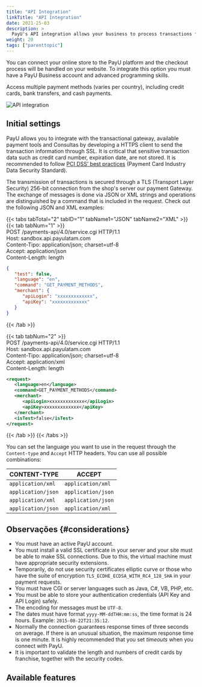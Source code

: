 ```yaml
---
title: "API Integration"
linkTitle: "API Integration"
date: 2021-25-03
description: >
  PayU's API integration allows your business to process transactions from different types of applications (web, mobile, IVR, etc).
weight: 20
tags: ["parenttopic"]
---
```


You can connect your online store to the PayU platform and the checkout process will be handled on your website. To integrate this option you must have a PayU Business account and advanced programming skills.

Access multiple payment methods (varies per country), including credit cards, bank transfers, and cash payments.

![API integration](/assets/api1-en.png)

## Initial settings
PayU allows you to integrate with the transactional gateway, available payment tools and Consultas by developing a HTTPS client to send the transaction information through SSL. It is critical that sensitive transaction data such as credit card number, expiration date, are not stored. It is recommended to follow [PCI DSS’ best practices](https://www.pcisecuritystandards.org/documents/PCI_DSS_V2.0_Best_Practices_for_Maintaining_PCI_DSS_Compliance.pdf) (Payment Card Industry Data Security Standard).  

The transmission of transactions is secured through a TLS (Transport Layer Security) 256-bit connection from the shop's server our payment Gateway. The exchange of messages is done via JSON or XML strings and operations are distinguished by a command that is included in the request. Check out the following JSON and XML examples:  

{{< tabs tabTotal="2" tabID="1" tabName1="JSON" tabName2="XML" >}}
{{< tab tabNum="1" >}}
<br>
POST /payments-api/4.0/service.cgi HTTP/1.1<br>
Host: sandbox.api.payulatam.com<br>
Content-Tipo: application/json; charset=utf-8<br>
Accept: application/json<br>
Content-Length: length

```JSON
{
   "test": false,
   "language": "en",
   "command": "GET_PAYMENT_METHODS",
   "merchant": {
      "apiLogin": "xxxxxxxxxxxxx",
      "apiKey": "xxxxxxxxxxxxx"
   }
}
```

{{< /tab >}}

{{< tab tabNum="2" >}}
<br>
POST /payments-api/4.0/service.cgi HTTP/1.1<br>
Host: sandbox.api.payulatam.com<br>
Content-Tipo: application/json; charset=utf-8<br>
Accept: application/xml<br>
Content-Length: length<br>

```XML
<request>
   <language>en</language>
   <command>GET_PAYMENT_METHODS</command>
   <merchant>
      <apiLogin>xxxxxxxxxxxxx</apiLogin>
      <apiKey>xxxxxxxxxxxxx</apiKey>
   </merchant>
   <isTest>false</isTest>
</request>
```

{{< /tab >}}
{{< /tabs >}}
<br>

You can set the language you want to use in the request through the `Content-type` and `Accept` HTTP headers. You can use all possible combinations:

| CONTENT-TYPE       | ACCEPT             |
|--------------------|--------------------|
| `application/xml`  | `application/xml`  |
| `application/json` | `application/json` |
| `application/xml`  | `application/json` |
| `application/json` | `application/xml`  |

## Observações {#considerations}
* You must have an active PayU account.
* You must install a valid SSL certificate in your server and your site must be able to make SSL connections. Due to this, the virtual machine must have appropriate security extensions.
* Temporarily, do not use security certificates elliptic curve or those who have the suite of encryption `TLS_ECDHE_ECDSA_WITH_RC4_128_SHA` in your payment requests.
* You must have CGI or server languages such as Java, C#, VB, PHP, etc.
* You must be able to store your authentication credentials (API Key and API Login) safely.
* The encoding for messages must be `UTF-8`.
* The dates must have format `yyyy-MM-ddTHH:mm:ss`, the time format is 24 hours. Example: `2015-08-22T21:35:12`.
* Normally the connection guarantees response times of three seconds on average. If there is an unusual situation, the maximum response time is one minute. It is highly recommended that you set _timeouts_ when you connect with PayU.
* It is important to validate the length and numbers of credit cards by franchise, together with the security codes.

## Available features
